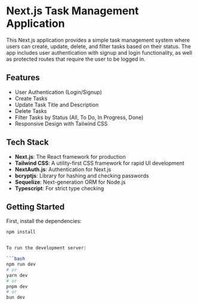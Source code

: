 # Next.js Task Management Application

This Next.js application provides a simple task management system where users can create, update, delete, and filter tasks based on their status. The app includes user authentication with signup and login functionality, as well as protected routes that require the user to be logged in.

## Features

- User Authentication (Login/Signup)
- Create Tasks
- Update Task Title and Description
- Delete Tasks
- Filter Tasks by Status (All, To Do, In Progress, Done)
- Responsive Design with Tailwind CSS

## Tech Stack

- **Next.js**: The React framework for production
- **Tailwind CSS**: A utility-first CSS framework for rapid UI development
- **NextAuth.js**: Authentication for Next.js
- **bcryptjs**: Library for hashing and checking passwords
- **Sequelize**: Next-generation ORM for Node.js 
- **Typescript**: For strict type checking

## Getting Started

First, install the dependencies:

```bash
npm install


To run the development server:

```bash
npm run dev
# or
yarn dev
# or
pnpm dev
# or
bun dev
```